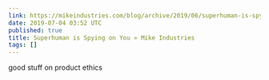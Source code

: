 ```yaml
---
link: https://mikeindustries.com/blog/archive/2019/06/superhuman-is-spying-on-you
date: 2019-07-04 03:52 UTC
published: true
title: Superhuman is Spying on You » Mike Industries
tags: []
---
```


good stuff on product ethics
